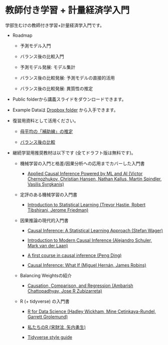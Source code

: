 # 教師付き学習 + 計量経済学入門

学部生むけの教師付き学習+計量経済学入門です。

- Roadmap

    - 予測モデル入門
    
    - バランス後の比較入門
    
    - 予測モデル発展: モデル集計
    
    - バランス後の比較発展: 予測モデルの直接的活用
    
    - バランス後の比較発展: 異質性の推定

- Public folderから講義スライドをダウンロードできます。

- Example Dataは [Dropbox folder](https://www.dropbox.com/scl/fi/estldgvyygab7z8ugzcnr/Example.csv?rlkey=w05xenuurkz88ze2uhoi9qe79&dl=0) から入手できます。

- 復習用資料として活用ください。

    - [母平均の「補助線」の推定](https://github.com/tetokawata/NoteBLP)
    
    - [バランス後の比較](https://github.com/tetokawata/NoteBalance)

- 継続学習用推奨教材は以下です (全てドラフト版は無料です)。

    - 機械学習の入門と格差/因果分析への応用までカバーした入門書

        - [Applied Causal Inference Powered by ML and AI (Victor Chernozhukov, Christian Hansen, Nathan Kallus, Martin Spindler, Vasilis Syrgkanis)](https://causalml-book.org/)

    - 定評のある機械学習の入門書

        - [Introduction to Statistical Learning (Trevor Hastie, Robert Tibshirani, Jerome Friedman)](https://www.statlearning.com/)

    - 因果推論の現代的入門書

        - [Causal Inference: A Statistical Learning Approach (Stefan Wager)](https://web.stanford.edu/~swager/causal_inf_book.pdf)
        
        - [Introduction to Modern Causal Inference (Alejandro Schuler, Mark van der Laan)](https://alejandroschuler.github.io/mci/introduction-to-modern-causal-inference.html)
    
        - [A first course in causal inference (Peng Ding)](https://arxiv.org/abs/2305.18793)
        
        - [Causal Inference: What If (Miguel Hernán, James Robins)](https://www.hsph.harvard.edu/miguel-hernan/causal-inference-book/)
    
    - Balancing Weightsの紹介
    
        - [Causation, Comparison, and Regression (Ambarish Chattopadhyay, Jose R Zubizarreta)](https://hdsr.mitpress.mit.edu/pub/1ybwbmlw/release/2)
    
    - R (+ tidyverse) の入門書
    
        - [R for Data Science (Hadley Wickham, Mine Cetinkaya-Rundel, Garrett Grolemund)](https://r4ds.hadley.nz/)
        
        - [私たちのR (宋財泫, 矢内勇生)](https://www.jaysong.net/RBook/)
        
        - [Tidyverse style guide](https://marginaleffects.com/bonus/gcomputation.html)
    
        